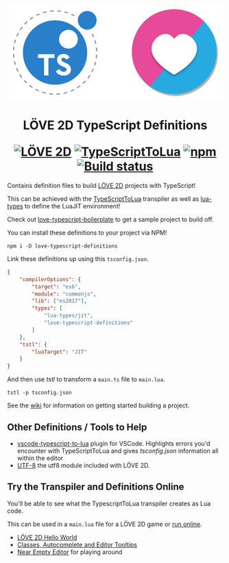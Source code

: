 <div align="center">
    <img src="love-typescript-definitions.png?raw=true" alt="TypeScriptToLua + LÖVE 2D" width="512" />
    <h1>
        LÖVE 2D TypeScript Definitions
        <p></p>
        <a href="http://love2d.org/"><img alt="LÖVE 2D" src="https://img.shields.io/badge/L%C3%96VE-11.2-EA316E.svg?style=for-the-badge" /></a>
        <a href="https://github.com/TypescriptToLua/TypeScriptToLua"><img alt="TypeScriptToLua" src="https://img.shields.io/badge/TypeScriptToLua-0.21.1-blue.svg?style=for-the-badge" /></a>
        <a href="https://www.npmjs.com/package/love-typescript-definitions"><img alt="npm" src="https://img.shields.io/npm/v/love-typescript-definitions.svg?style=for-the-badge" /></a>
        <a href="https://travis-ci.org/hazzard993/love-typescript-definitions"><img alt="Build status" src="https://img.shields.io/travis/hazzard993/love-typescript-definitions/master.svg?style=for-the-badge" /></a>
    </h1>
</div>

Contains definition files to build [LÖVE 2D](https://love2d.org/) projects with TypeScript!

This can be achieved with the [TypeScriptToLua](https://github.com/TypeScriptToLua/TypeScriptToLua) transpiler as well as [lua-types](https://github.com/ark120202/lua-types) to define the LuaJIT environment!

Check out [love-typescript-boilerplate](https://github.com/hazzard993/love-typescript-boilerplate) to get a sample project to build off.

You can install these definitions to your project via NPM!

```
npm i -D love-typescript-definitions
```

Link these definitions up using this `tsconfig.json`.

```json
{
    "compilerOptions": {
        "target": "es6",
        "module": "commonjs",
        "lib": ["es2017"],
        "types": [
            "lua-types/jit",
            "love-typescript-definitions"
        ]
    },
    "tstl": {
        "luaTarget": "JIT"
    }
}
```

And then use _tstl_ to transform a `main.ts` file to `main.lua`.

```
tstl -p tsconfig.json
```

See the [wiki](https://github.com/hazzard993/love-typescript-definitions/wiki) for information on getting started building a project.

## Other Definitions / Tools to Help

- [vscode-typescript-to-lua](https://marketplace.visualstudio.com/items?itemName=ark120202.vscode-typescript-to-lua) plugin for VSCode. Highlights errors you'd encounter with TypeScriptToLua and gives _tsconfig.json_ information all within the editor
- [UTF-8](https://github.com/hazzard993/tstl-utf8) the utf8 module included with LÖVE 2D.

## Try the Transpiler and Definitions Online
You'll be able to see what the TypescriptToLua transpiler creates as Lua code.

This can be used in a `main.lua` file for a LÖVE 2D game or [run online](https://schellingb.github.io/LoveWebBuilder/run-code).
- [LÖVE 2D Hello World](https://bit.ly/2qB3Ljj)
- [Classes, Autocomplete and Editor Tooltips](https://bit.ly/2zEDdli)
- [Near Empty Editor](https://bit.ly/2zCUknC) for playing around
